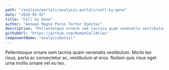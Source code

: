 ```yaml
---
path: "/analyze/portals/analysis-portals/cell-by-gene"
date: "2018-05-03"
title: "Cell by Gene"
author: "Aenean Magna Purus Tortor Egestas"
description: "Pellentesque ornare sem lacinia quam venenatis vestibulum."
githubUrl: "https://github.com/HumanCellAtlas"
componentName: "analysisDetail"
---
```


Pellentesque ornare sem lacinia quam venenatis vestibulum. Morbi leo risus, porta ac consectetur ac, vestibulum at eros. Nullam quis risus eget urna mollis ornare vel eu leo.
